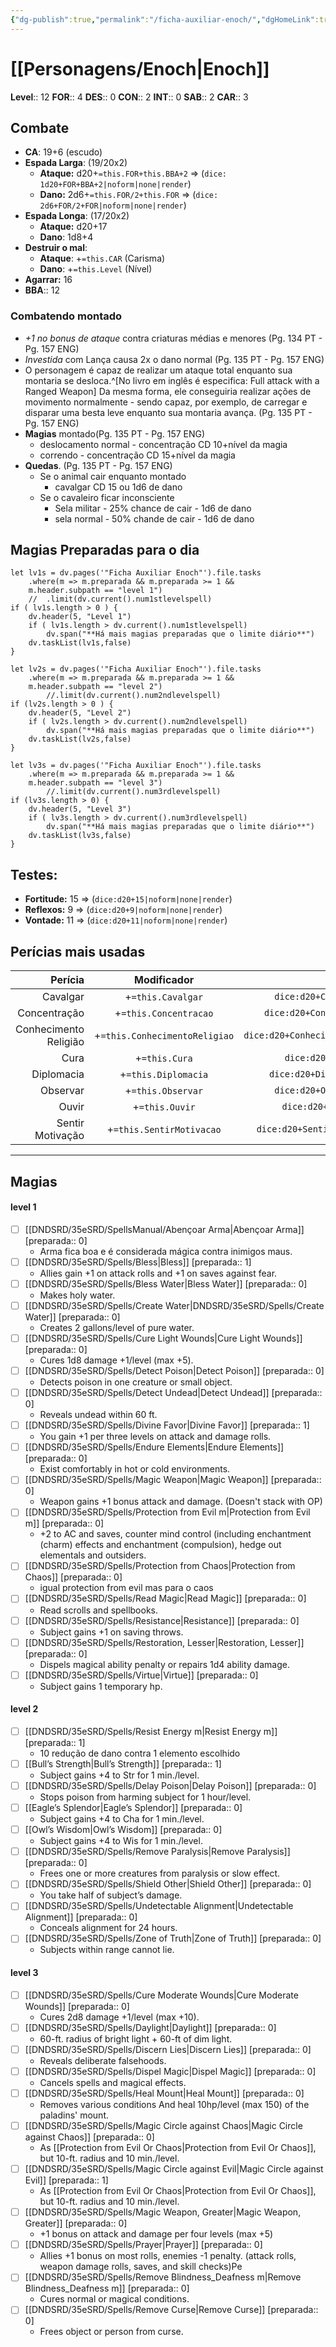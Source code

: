 ```yaml
---
{"dg-publish":true,"permalink":"/ficha-auxiliar-enoch/","dgHomeLink":true,"dgPassFrontmatter":false}
---
```



# [[Personagens/Enoch|Enoch]]
**Level**:: 12
**FOR**:: 4
**DES**:: 0
**CON**:: 2
**INT**:: 0
**SAB**:: 2
**CAR**:: 3

## Combate
- **CA**: 19+6 (escudo)
- **Espada Larga**: (19/20x2)
	- **Ataque:** d20+`=this.FOR+this.BBA+2` => (`dice: 1d20+FOR+BBA+2|noform|none|render`)
	- **Dano:** 2d6+`=this.FOR/2+this.FOR` => (`dice: 2d6+FOR/2+FOR|noform|none|render`)
- **Espada Longa**: (17/20x2)
	- **Ataque:** d20+17
	- **Dano**: 1d8+4
- **Destruir o mal**: 
	- **Ataque**: +`=this.CAR` (Carisma)
	- **Dano**: +`=this.Level` (Nível)
- **Agarrar:** 16
- **BBA**:: 12

### Combatendo montado
- *+1 no bonus de ataque* contra criaturas médias e menores (Pg. 134 PT - Pg. 157 ENG)
- *Investida* com Lança causa 2x o dano normal (Pg. 135 PT - Pg. 157 ENG)
- O personagem é capaz de realizar um ataque total enquanto sua montaria se desloca.^[No livro em inglês é especifica: Full attack with a Ranged Weapon] Da mesma forma, ele conseguiria realizar ações de movimento normalmente - sendo capaz, por exemplo, de carregar e disparar uma besta leve enquanto sua montaria avança. (Pg. 135 PT - Pg. 157 ENG)
- **Magias** montado(Pg. 135 PT - Pg. 157 ENG)
	- deslocamento normal - concentração CD 10+nível da magia
	- correndo - concentração CD 15+nível da magia
- **Quedas**. (Pg. 135 PT - Pg. 157 ENG)
	- Se o animal cair enquanto montado 
		- cavalgar CD 15 ou 1d6 de dano
	- Se o cavaleiro ficar inconsciente
		- Sela militar - 25% chance de cair - 1d6 de dano
		- sela normal - 50% chande de cair - 1d6 de dano

## Magias Preparadas para o dia

```dataviewjs
let lv1s = dv.pages('"Ficha Auxiliar Enoch"').file.tasks
	.where(m => m.preparada && m.preparada >= 1 &&
	m.header.subpath == "level 1")
	//	.limit(dv.current().num1stlevelspell)
if ( lv1s.length > 0 ) {
	dv.header(5, "Level 1")
	if ( lv1s.length > dv.current().num1stlevelspell)
		dv.span("**Há mais magias preparadas que o limite diário**")
	dv.taskList(lv1s,false)
}

let lv2s = dv.pages('"Ficha Auxiliar Enoch"').file.tasks
	.where(m => m.preparada && m.preparada >= 1 &&
	m.header.subpath == "level 2")
		//.limit(dv.current().num2ndlevelspell)
if (lv2s.length > 0 ) {
	dv.header(5, "Level 2")
	if ( lv2s.length > dv.current().num2ndlevelspell)
		dv.span("**Há mais magias preparadas que o limite diário**")
	dv.taskList(lv2s,false)
}

let lv3s = dv.pages('"Ficha Auxiliar Enoch"').file.tasks
	.where(m => m.preparada && m.preparada >= 1 && 
	m.header.subpath == "level 3")
		//.limit(dv.current().num3rdlevelspell)
if (lv3s.length > 0) {
	dv.header(5, "Level 3")
	if ( lv3s.length > dv.current().num3rdlevelspell)
		dv.span("**Há mais magias preparadas que o limite diário**")
	dv.taskList(lv3s,false)
}
```

## **Testes**: 
- **Fortitude:** 15 => (`dice:d20+15|noform|none|render`)
- **Reflexos:** 9 => (`dice:d20+9|noform|none|render`)
- **Vontade:** 11 => (`dice:d20+11|noform|none|render`)
## Perícias mais usadas

 
 |               Perícia |          Modificador          | resultado |
 | ---------------------:|:-----------------------------:|:---------:|
 |              Cavalgar |       +`=this.Cavalgar`       |`dice:d20+Cavalgar\|noform\|render\|none`|
 |          Concentração |     +`=this.Concentracao`     |`dice:d20+Concentracao\|noform\|render\|none`|
 | Conhecimento Religião | +`=this.ConhecimentoReligiao` |`dice:d20+ConhecimentoReligiao\|noform\|render\|none`|
 |                  Cura |         +`=this.Cura`         |`dice:d20+Cura\|noform\|render\|none`|
 |            Diplomacia |      +`=this.Diplomacia`      |`dice:d20+Diplomacia\|noform\|render\|none`|
 |              Observar |       +`=this.Observar`       |`dice:d20+Observar\|noform\|render\|none`|
 |                 Ouvir |        +`=this.Ouvir`         |`dice:d20+Ouvir\|noform\|render\|none`|
 |      Sentir Motivação |   +`=this.SentirMotivacao`    |`dice:d20+SentirMotivacao\|noform\|render\|none`|
 
---
## Magias
#### level 1
- [ ] [[DNDSRD/35eSRD/SpellsManual/Abençoar Arma|Abençoar Arma]] [preparada:: 0]
	- Arma fica boa e é considerada mágica contra inimigos maus.
- [ ] [[DNDSRD/35eSRD/Spells/Bless|Bless]] [preparada:: 1]
	- Allies gain +1 on attack rolls and +1 on saves against fear. 
- [ ] [[DNDSRD/35eSRD/Spells/Bless Water|Bless Water]] [preparada:: 0]
	- Makes holy water.
- [ ] [[DNDSRD/35eSRD/Spells/Create Water|DNDSRD/35eSRD/Spells/Create Water]] [preparada:: 0]
	- Creates 2 gallons/level of pure water.
- [ ] [[DNDSRD/35eSRD/Spells/Cure Light Wounds|Cure Light Wounds]] [preparada:: 0]
	- Cures 1d8 damage +1/level (max +5).
- [ ] [[DNDSRD/35eSRD/Spells/Detect Poison|Detect Poison]] [preparada:: 0]
	- Detects poison in one creature or small object.
- [ ] [[DNDSRD/35eSRD/Spells/Detect Undead|Detect Undead]] [preparada:: 0]
	- Reveals undead within 60 ft.
- [ ] [[DNDSRD/35eSRD/Spells/Divine Favor|Divine Favor]] [preparada:: 1]
	- You gain +1 per three levels on attack and damage rolls.
- [ ] [[DNDSRD/35eSRD/Spells/Endure Elements|Endure Elements]] [preparada:: 0]
	- Exist comfortably in hot or cold environments.
- [ ] [[DNDSRD/35eSRD/Spells/Magic Weapon|Magic Weapon]] [preparada:: 0]
	- Weapon gains +1 bonus attack and damage. (Doesn't stack with OP)
- [ ] [[DNDSRD/35eSRD/Spells/Protection from Evil m|Protection from Evil m]] [preparada:: 0]
	- +2 to AC and saves, counter mind control (including enchantment (charm) effects and enchantment (compulsion), hedge out elementals and outsiders.
- [ ] [[DNDSRD/35eSRD/Spells/Protection from Chaos|Protection from Chaos]]  [preparada:: 0]
	- igual protection from evil mas para o caos
- [ ] [[DNDSRD/35eSRD/Spells/Read Magic|Read Magic]] [preparada:: 0]
	- Read scrolls and spellbooks.
- [ ] [[DNDSRD/35eSRD/Spells/Resistance|Resistance]] [preparada:: 0]
	- Subject gains +1 on saving throws.
- [ ] [[DNDSRD/35eSRD/Spells/Restoration, Lesser|Restoration, Lesser]] [preparada:: 0]
	- Dispels magical ability penalty or repairs 1d4 ability damage.
- [ ] [[DNDSRD/35eSRD/Spells/Virtue|Virtue]] [preparada:: 0]
	- Subject gains 1 temporary hp.

#### level 2
- [ ] [[DNDSRD/35eSRD/Spells/Resist Energy m|Resist Energy m]]  [preparada:: 1]
	- 10 redução de dano contra 1 elemento escolhido
- [ ] [[Bull’s Strength|Bull’s Strength]] [preparada:: 1]
	- Subject gains +4 to Str for 1 min./level.
- [ ] [[DNDSRD/35eSRD/Spells/Delay Poison|Delay Poison]] [preparada:: 0]
	- Stops poison from harming subject for 1 hour/level.
- [ ] [[Eagle’s Splendor|Eagle’s Splendor]] [preparada:: 0]
	- Subject gains +4 to Cha for 1 min./level.
- [ ] [[Owl’s Wisdom|Owl’s Wisdom]] [preparada:: 0]
	- Subject gains +4 to Wis for 1 min./level.
- [ ] [[DNDSRD/35eSRD/Spells/Remove Paralysis|Remove Paralysis]] [preparada:: 0]
	- Frees one or more creatures from paralysis or slow effect.
- [ ] [[DNDSRD/35eSRD/Spells/Shield Other|Shield Other]] [preparada:: 0]
	- You take half of subject’s damage.
- [ ] [[DNDSRD/35eSRD/Spells/Undetectable Alignment|Undetectable Alignment]] [preparada:: 0]
	- Conceals alignment for 24 hours.
- [ ] [[DNDSRD/35eSRD/Spells/Zone of Truth|Zone of Truth]] [preparada:: 0]
	- Subjects within range cannot lie.

#### level 3
- [ ] [[DNDSRD/35eSRD/Spells/Cure Moderate Wounds|Cure Moderate Wounds]] [preparada:: 0]
	- Cures 2d8 damage +1/level (max +10).
- [ ] [[DNDSRD/35eSRD/Spells/Daylight|Daylight]] [preparada:: 0]
	- 60-ft. radius of bright light + 60-ft of dim light.
- [ ] [[DNDSRD/35eSRD/Spells/Discern Lies|Discern Lies]] [preparada:: 0]
	- Reveals deliberate falsehoods.
- [ ] [[DNDSRD/35eSRD/Spells/Dispel Magic|Dispel Magic]] [preparada:: 0]
	- Cancels spells and magical effects.
- [ ] [[DNDSRD/35eSRD/Spells/Heal Mount|Heal Mount]]  [preparada:: 0]
	- Removes various conditions And heal 10hp/level (max 150) of the paladins' mount.
- [ ] [[DNDSRD/35eSRD/Spells/Magic Circle against Chaos|Magic Circle against Chaos]] [preparada:: 0]
	- As [[Protection from Evil Or Chaos|Protection from Evil Or Chaos]], but 10-ft. radius and 10 min./level.
- [ ] [[DNDSRD/35eSRD/Spells/Magic Circle against Evil|Magic Circle against Evil]] [preparada:: 1]
	- As [[Protection from Evil Or Chaos|Protection from Evil Or Chaos]], but 10-ft. radius and 10 min./level.
- [ ] [[DNDSRD/35eSRD/Spells/Magic Weapon, Greater|Magic Weapon, Greater]] [preparada:: 0]
	- +1 bonus on attack and damage per four levels (max +5)
- [ ] [[DNDSRD/35eSRD/Spells/Prayer|Prayer]] [preparada:: 0]
	- Allies +1 bonus on most rolls, enemies -1 penalty. (attack rolls, weapon damage rolls, saves, and skill checks)Pe
- [ ] [[DNDSRD/35eSRD/Spells/Remove Blindness_Deafness m|Remove Blindness_Deafness m]] [preparada:: 0]
	- Cures normal or magical conditions.
- [ ] [[DNDSRD/35eSRD/Spells/Remove Curse|Remove Curse]] [preparada:: 0]
	- Frees object or person from curse. 


